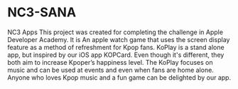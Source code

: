 # NC3-SANA
NC3 Apps
This project was created for completing the challenge in Apple Developer Academy. It is An apple watch game that uses the screen display feature as a method of refreshment for Kpop fans. 
KoPlay is a stand alone app, but inspired by our iOS app KOPCard. Even though it's different, they both aim to increase Kpoper’s happiness level. The KoPlay focuses on music and can be used at events and even when fans are home alone. Anyone who loves Kpop music and a fun game can be delighted by our app. 


